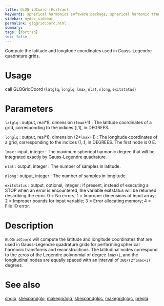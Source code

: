 ```yaml
---
title: GLQGridCoord (Fortran)
keywords: spherical harmonics software package, spherical harmonic transform, legendre functions, multitaper spectral analysis, fortran, Python, gravity, magnetic field
sidebar: mydoc_sidebar
permalink: glqgridcoord.html
summary:
tags: [fortran]
toc: false
---
```


Compute the latitude and longitude coordinates used in Gauss-Legendre quadrature grids.

# Usage

call GLQGridCoord (`latglq`, `longlq`, `lmax`, `nlat`, `nlong`, `exitstatus`)

# Parameters

`latglq` : output, real\*8, dimension (`lmax`+1)
:   The latitude coordinates of a grid, corresponding to the indices (:,1), in DEGREES.

`longlq` : output, real\*8, dimension (2\*`lmax`+1)
:   The longitude coordinates of a grid, corresponding to the indices (1,:), in DEGREES. The first node is 0 E.

`lmax` : input, integer
:   The maximum spherical harmonic degree that will be integrated exactly by Gauss-Legendre quadrature.

`nlat` : output, integer
:   The number of samples in latitude.

`nlong` : output, integer
:   The number of samples in longitude.

`exitstatus` : output, optional, integer
:   If present, instead of executing a STOP when an error is encountered, the variable exitstatus will be returned describing the error. 0 = No errors; 1 = Improper dimensions of input array; 2 = Improper bounds for input variable; 3 = Error allocating memory; 4 = File IO error.

# Description

`GLQGridCoord` will compute the latitude and longitude coordinates that are used in Gauss-Legendre quadrature grids for performing spherical harmonic transforms and reconstructions. The latitudinal nodes correspond to the zeros of the Legendre polynomial of degree `lmax+1`, and the longitudinal nodes are equally spaced with an interval of `360/(2*lmax+1)` degrees.

# See also

[shglq](shglq.html), [shexpandglq](shexpandglq.html), [makegridglq](makegridglq.html), [shexpandglqc](shexpandglqc.html), [makegridglqc](makegridglqc.html), [preglq](preglq.html)
